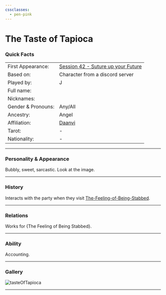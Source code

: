 ```yaml
---
cssclasses:
  - pen-pink
---
```

# The Taste of Tapioca
### Quick Facts

|                    |                                                                                                            |
| ------------------ | ---------------------------------------------------------------------------------------------------------- |
| First Appearance:  | [Session 42 - Suture up your Future](../Session%20Notes/Session%2042%20-%20Suture%20up%20your%20Future%5C) |
| Based on:          | Character from a discord server                                                                            |
| Played by:         | J                                                                                                          |
| Full name:         |                                                                                                            |
| Nicknames:         |                                                                                                            |
| Gender & Pronouns: | Any/All                                                                                                    |
| Ancestry:          | Angel                                                                                                      |
| Affiliation:       | [Daanvi](../-Locations--Planes/Daanvi.md)                                                                  |
| Tarot:             | -                                                                                                          |
| Nationality:       | -                                                                                                          |
***
### Personality & Appearance
Bubbly, sweet, sarcastic. Look at the image.

***
### History
Interacts with the party when they visit [The-Feeling-of-Being-Stabbed](The-Feeling-of-Being-Stabbed.md).

***
### Relations
Works for {The Feeling of Being Stabbed}.

***
### Ability
Accounting.

***
### Gallery

![tasteOfTapioca](../../../../../99%20-%20META/attachments/tasteOfTapioca.png)

***
